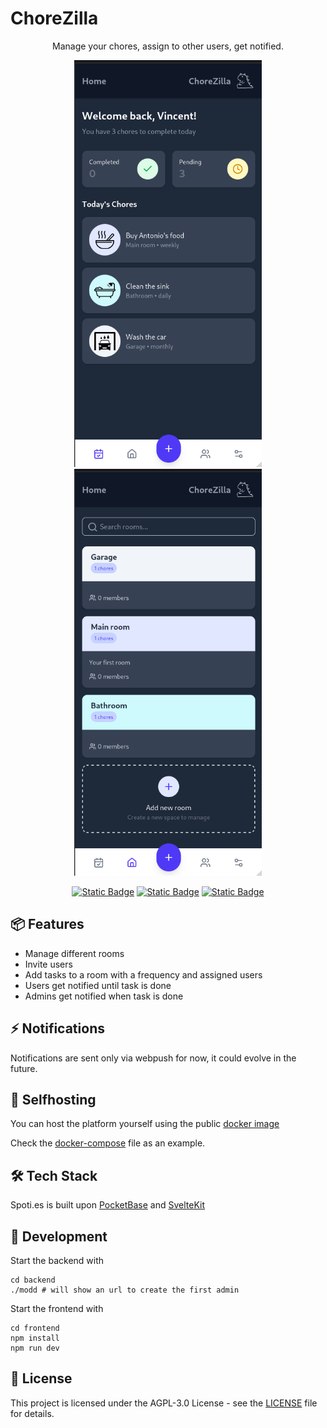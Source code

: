 # ChoreZilla

<div align="center">

Manage your chores, assign to other users, get notified.

<p float="left" align="middle">
<img width="300" alt="Home screenshot" src="https://github.com/vincent/chorezilla/blob/main/screenshot1.png?raw=true">
<img width="300" alt="Rooms screenshot" src="https://github.com/vincent/chorezilla/blob/main/screenshot2.png?raw=true">
</p>

[![Static Badge](https://img.shields.io/badge/Svelte_5-ff6c47?style=for-the-badge)](https://svelte.dev)
[![Static Badge](https://img.shields.io/badge/Docker-1D63ED?style=for-the-badge)](https://www.docker.com)
[![Static Badge](https://img.shields.io/badge/PocketBase-b8dbe4?style=for-the-badge)](https://pocketbase.io)

</div>

## 📦 Features

- Manage different rooms
- Invite users
- Add tasks to a room with a frequency and assigned users
- Users get notified until task is done
- Admins get notified when task is done

## ⚡ Notifications

Notifications are sent only via webpush for now, it could evolve in the future.

## 🐳 Selfhosting

You can host the platform yourself using the public [docker image](//ghcr.io/vincent/chorezilla:main)

Check the [docker-compose](docker-compose.yml) file as an example.

## 🛠️ Tech Stack

Spoti.es is built upon [PocketBase](https://pocketbase.io) and [SvelteKit](https://kit.svelte.dev)

## 📖 Development

Start the backend with

```shell
cd backend
./modd # will show an url to create the first admin 
```

Start the frontend with

```shell
cd frontend
npm install
npm run dev
```

## 📄 License

This project is licensed under the AGPL-3.0 License - see the [LICENSE](LICENSE.md) file for details.

